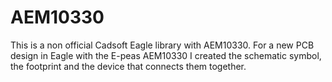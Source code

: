 # AEM10330
This is a non official Cadsoft Eagle library with AEM10330. 
For a new PCB design in Eagle with the E-peas AEM10330 I created the schematic symbol, the footprint and the device that connects them together. 
